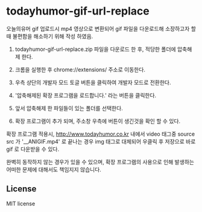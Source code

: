 # todayhumor-gif-url-replace

오늘의유머 gif 업로드시 mp4 영상으로 변환되어 gif 파일을 다운로드해 소장하고자 할때 불편함을 해소하기 위해 작성 하였음.


1. todayhumor-gif-url-replace.zip 파일을 다운로드 한 후, 적당한 폴더에 압축해제 한다.

2. 크롬을 실행한 후 chrome://extensions/ 주소로 이동한다.

3. 우측 상단의 개발자 모드 토글 버튼을 클릭하여 개발자 모드로 전환한다.

4. '압축해제된 확장 프로그램을 로드합니다.' 라는 버튼을 클릭한다.

5. 앞서 압축해제 한 파일들이 있는 폴더를 선택한다.

6. 확장 프로그램이 추가 되며, 주소창 우측에 버튼이 생긴것을 확인 할 수 있다.


확장 프로그램 적용시, http://www.todayhumor.co.kr 내에서 video 태그중 source src 가 '__ANIGIF.mp4' 로 끝나는 경우 img 태그로 대체되어 우클릭 후 저장으로 바로 gif 로 다운받을 수 있다.

완벽히 동작하지 않는 경우가 있을 수 있으며, 확장 프로그램의 사용으로 인해 발생하는 어떠한 문제에 대해서도 책임지지 않습니다.

License
-
MIT license
